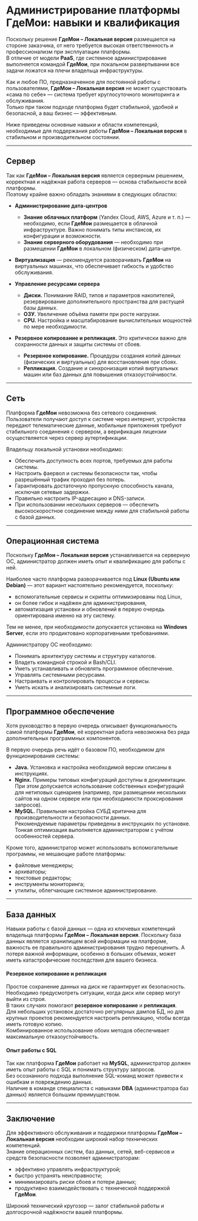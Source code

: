 # Администрирование платформы ГдеМои: навыки и квалификация

Поскольку решение **ГдеМои – Локальная версия** размещается на стороне заказчика, от него требуется высокая ответственность и профессионализм при эксплуатации платформы.  
В отличие от модели **PaaS**, где системное администрирование выполняется командой **ГдеМои**, при локальном развертывании все задачи ложатся на плечи владельца инфраструктуры.  

Как и любое ПО, предназначенное для постоянной работы с пользователями, **ГдеМои – Локальная версия** не может существовать «сама по себе» — система требует круглосуточного мониторинга и обслуживания.  
Только при таком подходе платформа будет стабильной, удобной и безопасной, а ваш бизнес — эффективным.

Ниже приведены основные навыки и области компетенций, необходимые для поддержания работы **ГдеМои – Локальная версия** в стабильном и производительном состоянии.

---

## **Сервер**

Так как **ГдеМои – Локальная версия** является серверным решением, корректная и надёжная работа серверов — основа стабильности всей платформы.  
Поэтому крайне важно обладать знаниями в следующих областях:

* **Администрирование дата-центров**  
  * **Знание облачных платформ** (Yandex Cloud, AWS, Azure и т. п.) — необходимо, если **ГдеМои** размещается в облачной инфраструктуре. Важно понимать типы инстансов, их конфигурации и возможности.  
  * **Знание серверного оборудования** — необходимо при размещении **ГдеМои** в локальном (физическом) дата-центре.  

* **Виртуализация** — рекомендуется разворачивать **ГдеМои** на виртуальных машинах, что обеспечивает гибкость и удобство обслуживания.  

* **Управление ресурсами сервера**  
  * **Диски.** Понимание RAID, типов и параметров накопителей, резервирование дополнительного пространства для растущей базы данных.  
  * **ОЗУ.** Увеличение объёма памяти при росте нагрузки.  
  * **CPU.** Настройка и масштабирование вычислительных мощностей по мере необходимости.  

* **Резервное копирование и репликация.** Это критически важно для сохранности данных и защиты системы от сбоев.  
  * **Резервное копирование.** Процедуры создания копий данных (физических и виртуальных) для восстановления при сбоях.  
  * **Репликация.** Создание и синхронизация копий виртуальных машин или баз данных для повышения отказоустойчивости.

---

## **Сеть**

Платформа **ГдеМои** невозможна без сетевого соединения.  
Пользователи получают доступ к системе через интернет, устройства передают телематические данные, мобильные приложения требуют стабильного соединения с сервером, а верификация лицензии осуществляется через сервер аутертификации.  

Владельцу локальной установки необходимо:

* Обеспечить доступность всех портов, требуемых для работы системы.  
* Настроить фаервол и системы безопасности так, чтобы разрешённый трафик проходил без потерь.  
* Гарантировать достаточную пропускную способность канала, исключая сетевые задержки.  
* Правильно настроить IP-адресацию и DNS-записи.  
* При использовании нескольких серверов — обеспечить высокоскоростное соединение между ними для стабильной работы с базой данных.

---

## **Операционная система**

Поскольку **ГдеМои – Локальная версия** устанавливается на серверную ОС, администратор должен иметь опыт и квалификацию для работы с ней.  

Наиболее часто платформа разворачивается под **Linux (Ubuntu или Debian)** — этот вариант настоятельно рекомендуется, поскольку:  
- вспомогательные сервисы и скрипты оптимизированы под Linux,  
- он более гибок и надёжен для администрирования,  
- автоматизация установки и обновлений в первую очередь ориентирована именно на эту систему.  

Тем не менее, при необходимости допускается установка на **Windows Server**, если это продиктовано корпоративными требованиями.  

Администратору ОС необходимо:

* Понимать архитектуру системы и структуру каталогов.  
* Владеть командной строкой и Bash/CLI.  
* Уметь устанавливать и обновлять программное обеспечение.  
* Управлять системными ресурсами.  
* Настраивать и контролировать процессы и сервисы.  
* Уметь искать и анализировать системные логи.

---

## **Программное обеспечение**

Хотя руководство в первую очередь описывает функциональность самой платформы **ГдеМои**, её корректная работа невозможна без ряда дополнительных программных компонентов.  

В первую очередь речь идёт о базовом ПО, необходимом для функционирования системы:

* **Java.** Установка и настройка необходимой версии описаны в инструкциях.  
* **Nginx.** Примеры типовых конфигураций доступны в документации. При этом допускается использование собственных конфигураций для нетиповых сценариев (например, при размещении нескольких сайтов на одном сервере или при необходимости проксирования запросов).  
* **MySQL.** Правильная настройка СУБД критична для производительности и безопасности данных.  
  Рекомендуемые параметры приведены в инструкциях по установке.  
  Тонкая оптимизация выполняется администратором с учётом особенностей сервера.

Кроме того, администратор может использовать вспомогательные программы, не мешающие работе платформы:

* файловые менеджеры;  
* архиваторы;  
* текстовые редакторы;  
* инструменты мониторинга;  
* утилиты, облегчающие системное администрирование.

---

## **База данных**

Навыки работы с базой данных — одна из ключевых компетенций владельца платформы **ГдеМои – Локальная версия**. Поскольку база данных является хранилищем всей информации на платформе, важность ее правильного администрирования трудно переоценить. А потеря важной информации, особенно в больших объемах, может иметь катастрофические последствия для вашего бизнеса.

#### **Резервное копирование и репликация**

Простое сохранение данных на диск не гарантирует их безопасность.  
Необходимо предусмотреть ситуации, когда диск или сервер могут выйти из строя.  
В таких случаях помогают **резервное копирование** и **репликация**.  
Для небольших установок достаточно регулярных дампов БД, но для крупных проектов рекомендуется настроить репликацию, чтобы всегда иметь готовую копию.  
Комбинированное использование обоих методов обеспечивает максимальную отказоустойчивость.

#### **Опыт работы с SQL**

Так как платформа **ГдеМои** работает на **MySQL**, администратор должен иметь опыт работы с SQL и понимать структуру запросов.  
Без осознанного подхода выполнение SQL-команд может привести к ошибкам и повреждению данных.  
Наличие в команде специалиста с навыками **DBA** (администратора баз данных) является большим преимуществом.

---

## Заключение

Для эффективного обслуживания и поддержки платформы **ГдеМои – Локальная версия** необходим широкий набор технических компетенций.  
Знание операционных систем, баз данных, сетей, веб-сервисов и средств безопасности позволяет администраторам:

* эффективно управлять инфраструктурой;  
* быстро устранять неисправности;  
* минимизировать риски сбоев и потери данных;  
* продуктивно взаимодействовать с технической поддержкой **ГдеМои**.

Широкий технический кругозор — залог стабильной работы и долгосрочной надёжности вашей платформы.
